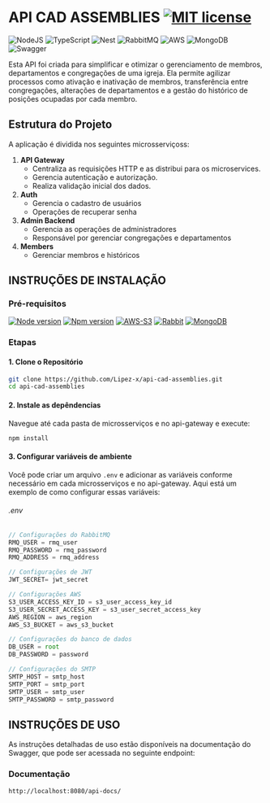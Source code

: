 # API CAD ASSEMBLIES [![MIT license](https://img.shields.io/badge/License-MIT-blue.svg)](https://github.com/Lipez-x/api-cad-assemblies/blob/main/LICENSE)

![NodeJS](https://img.shields.io/badge/node.js-6DA55F?style=for-the-badge&logo=node.js&logoColor=white)
![TypeScript](https://img.shields.io/badge/typescript-%23007ACC.svg?style=for-the-badge&logo=typescript&logoColor=white) ![Nest](https://img.shields.io/badge/nestjs-%23E0234E.svg?style=for-the-badge&logo=nestjs&logoColor=white) ![RabbitMQ](https://img.shields.io/badge/Rabbitmq-FF6600?style=for-the-badge&logo=rabbitmq&logoColor=white) ![AWS](https://img.shields.io/badge/AWS-%23FF9900.svg?style=for-the-badge&logo=amazon-aws&logoColor=white) ![MongoDB](https://img.shields.io/badge/MongoDB-%234ea94b.svg?style=for-the-badge&logo=mongodb&logoColor=white) ![Swagger](https://img.shields.io/badge/-Swagger-%23Clojure?style=for-the-badge&logo=swagger&logoColor=white)

Esta API foi criada para simplificar e otimizar o gerenciamento de membros, departamentos e congregações de uma igreja. Ela permite agilizar processos como ativação e inativação de membros, transferência entre congregações, alterações de departamentos e a gestão do histórico de posições ocupadas por cada membro.

## Estrutura do Projeto

A aplicação é dividida nos seguintes microsserviçoss:

1. **API Gateway**
   - Centraliza as requisições HTTP e as distribui para os microservices.
   - Gerencia autenticação e autorização.
   - Realiza validação inicial dos dados.
2. **Auth**
   - Gerencia o cadastro de usuários
   - Operações de recuperar senha
3. **Admin Backend**
   - Gerencia as operações de administradores
   - Responsável por gerenciar congregações e departamentos
4. **Members**
   - Gerenciar membros e históricos

## INSTRUÇÕES DE INSTALAÇÃO

### Pré-requisitos

[![Node version](https://img.shields.io/badge/node-v20.10.0-blue.svg)](https://shields.io/)
[![Npm version](https://img.shields.io/badge/npm-10.8.1-blue.svg)](https://shields.io/)
[![AWS-S3](https://img.shields.io/badge/AWS-S3-orange.svg)](https://shields.io/)
[![Rabbit](https://img.shields.io/badge/RabbitMQ-orange.svg)](https://shields.io/)
[![MongoDB](https://img.shields.io/badge/MongoDB-green.svg)](https://shields.io/)

### Etapas

#### 1. Clone o Repositório

```bash
git clone https://github.com/Lipez-x/api-cad-assemblies.git
cd api-cad-assemblies
```

#### 2. Instale as depêndencias

Navegue até cada pasta de microsserviços e no api-gateway e execute:

```bash
npm install
```

#### 3. Configurar variáveis de ambiente

Você pode criar um arquivo `.env` e adicionar as variáveis conforme necessário em cada microsserviços e no api-gateway. Aqui está um exemplo de como configurar essas variáveis:

###### .env

```.ts
// Configurações do RabbitMQ
RMQ_USER = rmq_user
RMQ_PASSWORD = rmq_password
RMQ_ADDRESS = rmq_address

// Configurações de JWT
JWT_SECRET= jwt_secret

// Configurações AWS
S3_USER_ACCESS_KEY_ID = s3_user_access_key_id
S3_USER_SECRET_ACCESS_KEY = s3_user_secret_access_key
AWS_REGION = aws_region
AWS_S3_BUCKET = aws_s3_bucket

// Configurações do banco de dados
DB_USER = root
DB_PASSWORD = password

// Configurações do SMTP
SMTP_HOST = smtp_host
SMTP_PORT = smtp_port
SMTP_USER = smtp_user
SMTP_PASSWORD = smtp_password
```

## INSTRUÇÕES DE USO

As instruções detalhadas de uso estão disponíveis na documentação do Swagger, que pode ser acessada no seguinte endpoint:

### Documentação

```
http://localhost:8080/api-docs/
```
